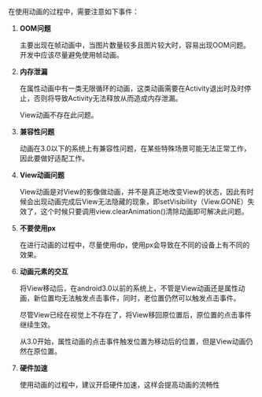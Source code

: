 在使用动画的过程中，需要注意如下事件：

1. **OOM问题**

   主要出现在帧动画中，当图片数量较多且图片较大时，容易出现OOM问题。开发中应该尽量避免使用帧动画。

2. **内存泄漏**

   在属性动画中有一类无限循环的动画，这类动画需要在Activity退出时及时停止，否则将导致Activity无法释放从而造成内存泄漏。

   View动画不存在此问题。

3. **兼容性问题**

   动画在3.0以下的系统上有兼容性问题，在某些特殊场景可能无法正常工作，因此要做好适配工作。

4. **View动画问题**

   View动画是对View的影像做动画，并不是真正地改变View的状态，因此有时候会出现动画完成后View无法隐藏的现象，即setVisibility（View.GONE）失效了，这个时候只要调用view.clearAnimation()清除动画即可解决此问题。

5. **不要使用px**

   在进行动画的过程中，尽量使用dp，使用px会导致在不同的设备上有不同的效果。

6. **动画元素的交互**

   将View移动后，在android3.0以前的系统上，不管是View动画还是属性动画，新位置均无法触发点击事件，同时，老位置仍然可以触发点击事件。

   尽管View已经在视觉上不存在了，将View移回原位置后，原位置的点击事件继续生效。

   从3.0开始，属性动画的点击事件触发位置为移动后的位置，但是View动画仍然在原位置。

7. **硬件加速**

   使用动画的过程中，建议开启硬件加速，这样会提高动画的流畅性